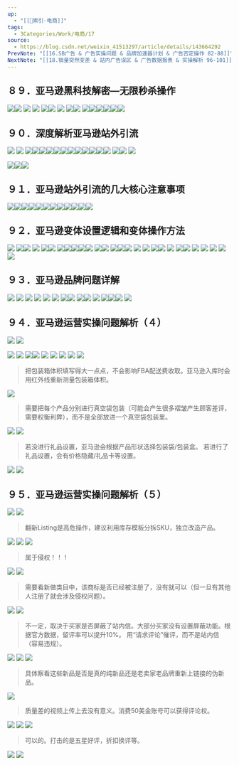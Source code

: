 ```yaml
---
up:
  - "[[🔖索引-电商]]"
tags:
  - 3Categories/Work/电商/17
source:
  - https://blog.csdn.net/weixin_41513297/article/details/143664292
PrevNote: "[[16.SB广告 & 广告实操问题 & 品牌加速器计划 & 广告否定操作 82-88]]"
NextNote: "[[18.销量突然变差 & 站内广告误区 & 广告数据报表 & 实操解析 96-101]]"
---
```


## ８９．亚马逊黑科技解密—无限秒杀操作 
![](https://imgs-1302581161.cos.ap-guangzhou.myqcloud.com/ob/20250605153849034.webp)![](https://imgs-1302581161.cos.ap-guangzhou.myqcloud.com/ob/20250605153849035.webp)
![](https://imgs-1302581161.cos.ap-guangzhou.myqcloud.com/ob/20250605153849036.webp)
![](https://imgs-1302581161.cos.ap-guangzhou.myqcloud.com/ob/20250605153849037.webp)
![](https://imgs-1302581161.cos.ap-guangzhou.myqcloud.com/ob/20250605153849038.webp)![](https://imgs-1302581161.cos.ap-guangzhou.myqcloud.com/ob/20250605153849039.webp)
![](https://imgs-1302581161.cos.ap-guangzhou.myqcloud.com/ob/20250605153849040.webp)
![](https://imgs-1302581161.cos.ap-guangzhou.myqcloud.com/ob/20250605153849041.webp)![](https://imgs-1302581161.cos.ap-guangzhou.myqcloud.com/ob/20250605153849042.webp)
![](https://imgs-1302581161.cos.ap-guangzhou.myqcloud.com/ob/20250605153849037.webp)![](https://imgs-1302581161.cos.ap-guangzhou.myqcloud.com/ob/20250605153849044.webp)![](https://imgs-1302581161.cos.ap-guangzhou.myqcloud.com/ob/20250605153849045.webp)![](https://imgs-1302581161.cos.ap-guangzhou.myqcloud.com/ob/20250605153849046.webp)![](https://imgs-1302581161.cos.ap-guangzhou.myqcloud.com/ob/20250605153849047.webp)![](https://imgs-1302581161.cos.ap-guangzhou.myqcloud.com/ob/20250605153849048.webp)



## ９０．深度解析亚马逊站外引流 
![](https://imgs-1302581161.cos.ap-guangzhou.myqcloud.com/ob/20250605153849049.webp)
![](https://imgs-1302581161.cos.ap-guangzhou.myqcloud.com/ob/20250605153849050.webp)
![](https://imgs-1302581161.cos.ap-guangzhou.myqcloud.com/ob/20250605153849051.webp)![](https://imgs-1302581161.cos.ap-guangzhou.myqcloud.com/ob/20250605153849052.webp)![](https://imgs-1302581161.cos.ap-guangzhou.myqcloud.com/ob/20250605153849053.webp)![](https://imgs-1302581161.cos.ap-guangzhou.myqcloud.com/ob/20250605153849054.webp)![](https://imgs-1302581161.cos.ap-guangzhou.myqcloud.com/ob/20250605153849055.webp)![](https://imgs-1302581161.cos.ap-guangzhou.myqcloud.com/ob/20250605153849056.webp)![](https://imgs-1302581161.cos.ap-guangzhou.myqcloud.com/ob/20250605153849057.webp)![](https://imgs-1302581161.cos.ap-guangzhou.myqcloud.com/ob/20250605153849058.webp)![](https://imgs-1302581161.cos.ap-guangzhou.myqcloud.com/ob/20250605153849059.webp)![](https://imgs-1302581161.cos.ap-guangzhou.myqcloud.com/ob/20250605153849060.webp)![](https://imgs-1302581161.cos.ap-guangzhou.myqcloud.com/ob/20250605153849061.webp)![](https://imgs-1302581161.cos.ap-guangzhou.myqcloud.com/ob/20250605153849062.webp)
![](https://imgs-1302581161.cos.ap-guangzhou.myqcloud.com/ob/20250605153849063.webp)![](https://imgs-1302581161.cos.ap-guangzhou.myqcloud.com/ob/20250605153849064.webp)
![](https://imgs-1302581161.cos.ap-guangzhou.myqcloud.com/ob/20250605153849065.webp)

![](https://imgs-1302581161.cos.ap-guangzhou.myqcloud.com/ob/20250605153849066.webp)![](https://imgs-1302581161.cos.ap-guangzhou.myqcloud.com/ob/20250605153849067.webp)![](https://imgs-1302581161.cos.ap-guangzhou.myqcloud.com/ob/20250605153849068.webp)




## ９１．亚马逊站外引流的几大核心注意事项 
![](https://imgs-1302581161.cos.ap-guangzhou.myqcloud.com/ob/20250605153849069.webp)![](https://imgs-1302581161.cos.ap-guangzhou.myqcloud.com/ob/20250605153849070.webp)![](https://imgs-1302581161.cos.ap-guangzhou.myqcloud.com/ob/20250605153849071.webp)![](https://imgs-1302581161.cos.ap-guangzhou.myqcloud.com/ob/20250605153849072.webp)![](https://imgs-1302581161.cos.ap-guangzhou.myqcloud.com/ob/20250605153849073.webp)![](https://imgs-1302581161.cos.ap-guangzhou.myqcloud.com/ob/20250605153849074.webp)![](https://imgs-1302581161.cos.ap-guangzhou.myqcloud.com/ob/20250605153849075.webp)![](https://imgs-1302581161.cos.ap-guangzhou.myqcloud.com/ob/20250605153849076.webp)![](https://imgs-1302581161.cos.ap-guangzhou.myqcloud.com/ob/20250605153849077.webp)![](https://imgs-1302581161.cos.ap-guangzhou.myqcloud.com/ob/20250605153849078.webp)![](https://imgs-1302581161.cos.ap-guangzhou.myqcloud.com/ob/20250605153849079.webp)![](https://imgs-1302581161.cos.ap-guangzhou.myqcloud.com/ob/20250605153849080.webp)




## ９２．亚马逊变体设置逻辑和变体操作方法 
![](https://imgs-1302581161.cos.ap-guangzhou.myqcloud.com/ob/20250605153849081.webp)
![](https://imgs-1302581161.cos.ap-guangzhou.myqcloud.com/ob/20250605153849082.webp)![](https://imgs-1302581161.cos.ap-guangzhou.myqcloud.com/ob/20250605153849083.webp)
![](https://imgs-1302581161.cos.ap-guangzhou.myqcloud.com/ob/20250605153849084.webp)
![](https://imgs-1302581161.cos.ap-guangzhou.myqcloud.com/ob/20250605153849085.webp)![](https://imgs-1302581161.cos.ap-guangzhou.myqcloud.com/ob/20250605153849086.webp)
![](https://imgs-1302581161.cos.ap-guangzhou.myqcloud.com/ob/20250605153849087.webp)![](https://imgs-1302581161.cos.ap-guangzhou.myqcloud.com/ob/20250605153849088.webp)![](https://imgs-1302581161.cos.ap-guangzhou.myqcloud.com/ob/20250605153849089.webp)![](https://imgs-1302581161.cos.ap-guangzhou.myqcloud.com/ob/20250605153849090.webp)![](https://imgs-1302581161.cos.ap-guangzhou.myqcloud.com/ob/20250605153849091.webp)
![](https://imgs-1302581161.cos.ap-guangzhou.myqcloud.com/ob/20250605153849092.webp)![](https://imgs-1302581161.cos.ap-guangzhou.myqcloud.com/ob/20250605153849093.webp)
![](https://imgs-1302581161.cos.ap-guangzhou.myqcloud.com/ob/20250605153849094.webp)![](https://imgs-1302581161.cos.ap-guangzhou.myqcloud.com/ob/20250605153849092.webp)![](https://imgs-1302581161.cos.ap-guangzhou.myqcloud.com/ob/20250605153849096.webp)
![](https://imgs-1302581161.cos.ap-guangzhou.myqcloud.com/ob/20250605153849097.webp)
![](https://imgs-1302581161.cos.ap-guangzhou.myqcloud.com/ob/20250605153849098.webp)
![](https://imgs-1302581161.cos.ap-guangzhou.myqcloud.com/ob/20250605153849092.webp)![](https://imgs-1302581161.cos.ap-guangzhou.myqcloud.com/ob/20250605153849101.webp)
![](https://imgs-1302581161.cos.ap-guangzhou.myqcloud.com/ob/20250605153849102.webp)
![](https://imgs-1302581161.cos.ap-guangzhou.myqcloud.com/ob/20250605153849103.webp)![](https://imgs-1302581161.cos.ap-guangzhou.myqcloud.com/ob/20250605153849104.webp)
![](https://imgs-1302581161.cos.ap-guangzhou.myqcloud.com/ob/20250605153849105.webp)
![](https://imgs-1302581161.cos.ap-guangzhou.myqcloud.com/ob/20250605153849106.webp)
![](https://imgs-1302581161.cos.ap-guangzhou.myqcloud.com/ob/20250605153849107.webp)
![](https://imgs-1302581161.cos.ap-guangzhou.myqcloud.com/ob/20250605153849108.webp)
![](https://imgs-1302581161.cos.ap-guangzhou.myqcloud.com/ob/20250605153849109.webp)




## ９３．亚马逊品牌问题详解 
![](https://imgs-1302581161.cos.ap-guangzhou.myqcloud.com/ob/20250605153849110.webp)
![](https://imgs-1302581161.cos.ap-guangzhou.myqcloud.com/ob/20250605153849111.webp)
![](https://imgs-1302581161.cos.ap-guangzhou.myqcloud.com/ob/20250605153849112.webp)
![](https://imgs-1302581161.cos.ap-guangzhou.myqcloud.com/ob/20250605153849113.webp)
![](https://imgs-1302581161.cos.ap-guangzhou.myqcloud.com/ob/20250605153849114.webp)
![](https://imgs-1302581161.cos.ap-guangzhou.myqcloud.com/ob/20250605153849115.webp)
![](https://imgs-1302581161.cos.ap-guangzhou.myqcloud.com/ob/20250605153849116.webp)![](https://imgs-1302581161.cos.ap-guangzhou.myqcloud.com/ob/20250605153849117.webp)
![](https://imgs-1302581161.cos.ap-guangzhou.myqcloud.com/ob/20250605153849118.webp)![](https://imgs-1302581161.cos.ap-guangzhou.myqcloud.com/ob/20250605153849119.webp)
![](https://imgs-1302581161.cos.ap-guangzhou.myqcloud.com/ob/20250605153849120.webp)
![](https://imgs-1302581161.cos.ap-guangzhou.myqcloud.com/ob/20250605153849121.webp)![](https://imgs-1302581161.cos.ap-guangzhou.myqcloud.com/ob/20250605153849122.webp)![](https://imgs-1302581161.cos.ap-guangzhou.myqcloud.com/ob/20250605153849123.webp)
![](https://imgs-1302581161.cos.ap-guangzhou.myqcloud.com/ob/20250605153849124.webp)




## ９４．亚马逊运营实操问题解析（４） 
![](https://imgs-1302581161.cos.ap-guangzhou.myqcloud.com/ob/20250605153849125.webp)
![](https://imgs-1302581161.cos.ap-guangzhou.myqcloud.com/ob/20250605153849126.webp)

![](https://imgs-1302581161.cos.ap-guangzhou.myqcloud.com/ob/20250605153849127.webp)
![](https://imgs-1302581161.cos.ap-guangzhou.myqcloud.com/ob/20250605153849128.webp)
![](https://imgs-1302581161.cos.ap-guangzhou.myqcloud.com/ob/20250605153849129.webp)![](https://imgs-1302581161.cos.ap-guangzhou.myqcloud.com/ob/20250605153849130.webp)
![](https://imgs-1302581161.cos.ap-guangzhou.myqcloud.com/ob/20250605153849131.webp)
![](https://imgs-1302581161.cos.ap-guangzhou.myqcloud.com/ob/20250605153849132.webp)
![](https://imgs-1302581161.cos.ap-guangzhou.myqcloud.com/ob/20250605153849133.webp)
![](https://imgs-1302581161.cos.ap-guangzhou.myqcloud.com/ob/20250605153849134.webp)
![](https://imgs-1302581161.cos.ap-guangzhou.myqcloud.com/ob/20250605153849135.webp)
>把包装箱体积填写得大一点点，不会影响FBA配送费收取。亚马逊入库时会用红外线重新测量包装箱体积。

![](https://imgs-1302581161.cos.ap-guangzhou.myqcloud.com/ob/20250605153849136.webp)
>需要把每个产品分别进行真空袋包装（可能会产生很多褶皱产生顾客差评，需要权衡利弊），而不是全部放进一个真空袋包装里。

![](https://imgs-1302581161.cos.ap-guangzhou.myqcloud.com/ob/20250605153849137.webp)
![](https://imgs-1302581161.cos.ap-guangzhou.myqcloud.com/ob/20250605153849138.webp)
>若没进行礼品设置，亚马逊会根据产品形状选择包装袋/包装盒。
> 若进行了礼品设置，会有价格隐藏/礼品卡等设置。

![](https://imgs-1302581161.cos.ap-guangzhou.myqcloud.com/ob/20250605153849139.webp)
![](https://imgs-1302581161.cos.ap-guangzhou.myqcloud.com/ob/20250605153849140.webp)





## ９５．亚马逊运营实操问题解析（５）
![](https://imgs-1302581161.cos.ap-guangzhou.myqcloud.com/ob/20250605153849141.webp)
![](https://imgs-1302581161.cos.ap-guangzhou.myqcloud.com/ob/20250605153849142.webp)
>翻新Listing是高危操作，建议利用库存模板分拆SKU，独立改造产品。

![](https://imgs-1302581161.cos.ap-guangzhou.myqcloud.com/ob/20250605153849143.webp)
![](https://imgs-1302581161.cos.ap-guangzhou.myqcloud.com/ob/20250605153849144.webp)
![](https://imgs-1302581161.cos.ap-guangzhou.myqcloud.com/ob/20250605153849145.webp)
>属于侵权！！！

![](https://imgs-1302581161.cos.ap-guangzhou.myqcloud.com/ob/20250605153849146.webp)
![](https://imgs-1302581161.cos.ap-guangzhou.myqcloud.com/ob/20250605153849147.webp)
>需要看新做类目中，该商标是否已经被注册了，没有就可以（但一旦有其他人注册了就会涉及侵权问题）。

![](https://imgs-1302581161.cos.ap-guangzhou.myqcloud.com/ob/20250605153849148.webp)
![](https://imgs-1302581161.cos.ap-guangzhou.myqcloud.com/ob/20250605153849149.webp)
>不一定，取决于买家是否屏蔽了站内信。大部分买家没有设置屏蔽功能。根据官方数据，留评率可以提升10%。
>用“请求评论”催评，而不是站内信（容易违规）。

![](https://imgs-1302581161.cos.ap-guangzhou.myqcloud.com/ob/20250605153849150.webp)
![](https://imgs-1302581161.cos.ap-guangzhou.myqcloud.com/ob/20250605153849151.webp)
![](https://imgs-1302581161.cos.ap-guangzhou.myqcloud.com/ob/20250605153849152.webp)
>具体察看这些新品是否是真的纯新品还是老卖家老品牌重新上链接的伪新品。

![](https://imgs-1302581161.cos.ap-guangzhou.myqcloud.com/ob/20250605153849153.webp)
>质量差的视频上传上去没有意义。消费50美金账号可以获得评论权。

![](https://imgs-1302581161.cos.ap-guangzhou.myqcloud.com/ob/20250605153849154.webp)
![](https://imgs-1302581161.cos.ap-guangzhou.myqcloud.com/ob/20250605153849155.webp)
![](https://imgs-1302581161.cos.ap-guangzhou.myqcloud.com/ob/20250605153849156.webp)
>可以的。打击的是五星好评，折扣换评等。

![](https://imgs-1302581161.cos.ap-guangzhou.myqcloud.com/ob/20250605153849157.webp)
![](https://imgs-1302581161.cos.ap-guangzhou.myqcloud.com/ob/20250605153849158.webp)


